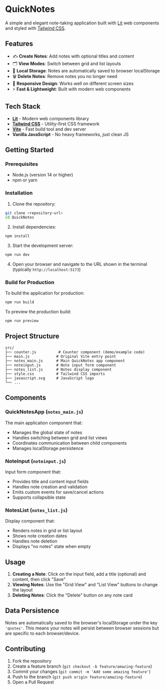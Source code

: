 # QuickNotes

A simple and elegant note-taking application built with [Lit](https://lit.dev/) web components and styled with [Tailwind CSS](https://tailwindcss.com/).

## Features

- ✍️ **Create Notes**: Add notes with optional titles and content
- 🗂️ **View Modes**: Switch between grid and list layouts
- 💾 **Local Storage**: Notes are automatically saved to browser localStorage
- 🗑️ **Delete Notes**: Remove notes you no longer need
- 📱 **Responsive Design**: Works well on different screen sizes
- ⚡ **Fast & Lightweight**: Built with modern web components

## Tech Stack

- **[Lit](https://lit.dev/)** - Modern web components library
- **[Tailwind CSS](https://tailwindcss.com/)** - Utility-first CSS framework
- **[Vite](https://vite.dev/)** - Fast build tool and dev server
- **Vanilla JavaScript** - No heavy frameworks, just clean JS

## Getting Started

### Prerequisites

- Node.js (version 14 or higher)
- npm or yarn

### Installation

1. Clone the repository:
```bash
git clone <repository-url>
cd QuickNotes
```

2. Install dependencies:
```bash
npm install
```

3. Start the development server:
```bash
npm run dev
```

4. Open your browser and navigate to the URL shown in the terminal (typically `http://localhost:5173`)

### Build for Production

To build the application for production:

```bash
npm run build
```

To preview the production build:

```bash
npm run preview
```

## Project Structure

```
src/
├── counter.js          # Counter component (demo/example code)
├── main.js            # Original Vite entry point
├── notes_main.js      # Main QuickNotes app component
├── noteinput.js       # Note input form component
├── notes_list.js      # Notes display component
├── style.css          # Tailwind CSS imports
├── javascript.svg     # JavaScript logo
└── ...
```

## Components

### QuickNotesApp (`notes_main.js`)
The main application component that:
- Manages the global state of notes
- Handles switching between grid and list views
- Coordinates communication between child components
- Manages localStorage persistence

### NoteInput (`noteinput.js`)
Input form component that:
- Provides title and content input fields
- Handles note creation and validation
- Emits custom events for save/cancel actions
- Supports collapsible state

### NotesList (`notes_list.js`)
Display component that:
- Renders notes in grid or list layout
- Shows note creation dates
- Handles note deletion
- Displays "no notes" state when empty

## Usage

1. **Creating a Note**: Click on the input field, add a title (optional) and content, then click "Save"
2. **Viewing Notes**: Use the "Grid View" and "List View" buttons to change the layout
3. **Deleting Notes**: Click the "Delete" button on any note card

## Data Persistence

Notes are automatically saved to the browser's localStorage under the key `'qnotes'`. This means your notes will persist between browser sessions but are specific to each browser/device.

## Contributing

1. Fork the repository
2. Create a feature branch (`git checkout -b feature/amazing-feature`)
3. Commit your changes (`git commit -m 'Add some amazing feature'`)
4. Push to the branch (`git push origin feature/amazing-feature`)
5. Open a Pull Request

